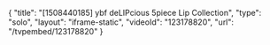 {
    "title": "[1508440185] ybf deLIPcious 5piece Lip Collection",
    "type": "solo",
    "layout": "iframe-static",
    "videoId": "123178820",
    "url": "\/tvpembed\/123178820"
}